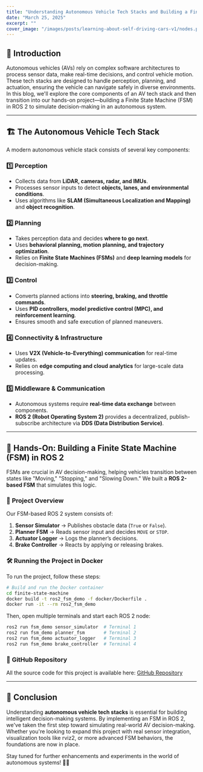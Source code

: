 ```yaml
---
title: "Understanding Autonomous Vehicle Tech Stacks and Building a Finite State Machine in ROS 2"
date: "March 25, 2025"
excerpt: ""
cover_image: "/images/posts/learning-about-self-driving-cars-v1/nodes.png"
---
```


## 🚗 Introduction

Autonomous vehicles (AVs) rely on complex software architectures to process sensor data, make real-time decisions, and control vehicle motion. These tech stacks are designed to handle perception, planning, and actuation, ensuring the vehicle can navigate safely in diverse environments. In this blog, we'll explore the core components of an AV tech stack and then transition into our hands-on project—building a Finite State Machine (FSM) in ROS 2 to simulate decision-making in an autonomous system.

---

## 🏗️ The Autonomous Vehicle Tech Stack

A modern autonomous vehicle stack consists of several key components:

### 1️⃣ **Perception**

- Collects data from **LiDAR, cameras, radar, and IMUs**.
- Processes sensor inputs to detect **objects, lanes, and environmental conditions**.
- Uses algorithms like **SLAM (Simultaneous Localization and Mapping)** and **object recognition**.

### 2️⃣ **Planning**

- Takes perception data and decides **where to go next**.
- Uses **behavioral planning, motion planning, and trajectory optimization**.
- Relies on **Finite State Machines (FSMs)** and **deep learning models** for decision-making.

### 3️⃣ **Control**

- Converts planned actions into **steering, braking, and throttle commands**.
- Uses **PID controllers, model predictive control (MPC), and reinforcement learning**.
- Ensures smooth and safe execution of planned maneuvers.

### 4️⃣ **Connectivity & Infrastructure**

- Uses **V2X (Vehicle-to-Everything) communication** for real-time updates.
- Relies on **edge computing and cloud analytics** for large-scale data processing.

### 5️⃣ **Middleware & Communication**

- Autonomous systems require **real-time data exchange** between components.
- **ROS 2 (Robot Operating System 2)** provides a decentralized, publish-subscribe architecture via **DDS (Data Distribution Service)**.

---

## 🔧 Hands-On: Building a Finite State Machine (FSM) in ROS 2

FSMs are crucial in AV decision-making, helping vehicles transition between states like "Moving," "Stopping," and "Slowing Down." We built a **ROS 2-based FSM** that simulates this logic.

### 🚀 **Project Overview**

Our FSM-based ROS 2 system consists of:

1. **Sensor Simulator** → Publishes obstacle data (`True` or `False`).
2. **Planner FSM** → Reads sensor input and decides `MOVE` or `STOP`.
3. **Actuator Logger** → Logs the planner’s decisions.
4. **Brake Controller** → Reacts by applying or releasing brakes.

### 🛠 **Running the Project in Docker**

To run the project, follow these steps:

```bash
# Build and run the Docker container
cd finite-state-machine
docker build -t ros2_fsm_demo -f docker/Dockerfile .
docker run -it --rm ros2_fsm_demo
```

Then, open multiple terminals and start each ROS 2 node:

```bash
ros2 run fsm_demo sensor_simulator  # Terminal 1
ros2 run fsm_demo planner_fsm       # Terminal 2
ros2 run fsm_demo actuator_logger   # Terminal 3
ros2 run fsm_demo brake_controller  # Terminal 4
```

### 🔗 **GitHub Repository**

All the source code for this project is available here: [GitHub Repository](https://github.com/CodeJonesW/finite-state-machine/tree/main)

---

## 📌 Conclusion

Understanding **autonomous vehicle tech stacks** is essential for building intelligent decision-making systems. By implementing an FSM in ROS 2, we've taken the first step toward simulating real-world AV decision-making. Whether you're looking to expand this project with real sensor integration, visualization tools like rviz2, or more advanced FSM behaviors, the foundations are now in place.

Stay tuned for further enhancements and experiments in the world of autonomous systems! 🚗💡

